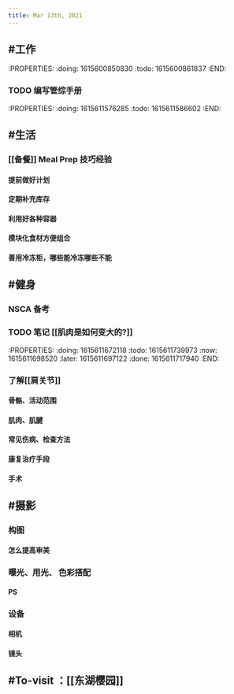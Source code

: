 ```yaml
---
title: Mar 13th, 2021
---
```


## #工作
:PROPERTIES:
:doing: 1615600850830
:todo: 1615600861837
:END:
### TODO 编写管综手册
:PROPERTIES:
:doing: 1615611576285
:todo: 1615611586602
:END:
## #生活
### [[备餐]] Meal Prep 技巧经验
#### 提前做好计划
#### 定期补充库存
#### 利用好各种容器
#### 模块化食材方便组合
#### 善用冷冻柜，哪些能冷冻哪些不能
## #健身
### NSCA 备考
### TODO 笔记 [[肌肉是如何变大的?]]
:PROPERTIES:
:doing: 1615611672118
:todo: 1615611739973
:now: 1615611698520
:later: 1615611697122
:done: 1615611717940
:END:
### 了解[[肩关节]]
#### 骨骼、活动范围
#### 肌肉、肌腱
#### 常见伤病、检查方法
#### 康复治疗手段
#### 手术
## #摄影
### 构图
#### 怎么提高审美
### 曝光、用光、 色彩搭配
#### PS
### 设备
#### 相机
#### 镜头
## #To-visit ：[[东湖樱园]]

